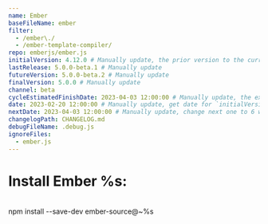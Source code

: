 ```yaml
---
name: Ember
baseFileName: ember
filter:
  - /ember\./
  - /ember-template-compiler/
repo: emberjs/ember.js
initialVersion: 4.12.0 # Manually update, the prior version to the current beta. See https://libraries.io/npm/ember-source throughout
lastRelease: 5.0.0-beta.1 # Manually update
futureVersion: 5.0.0-beta.2 # Manually update
finalVersion: 5.0.0 # Manually update
channel: beta
cycleEstimatedFinishDate: 2023-04-03 12:00:00 # Manually update, the expected date of the finalVersion release
date: 2023-02-20 12:00:00 # Manually update, get date for `initialVersion`
nextDate: 2023-04-03 12:00:00 # Manually update, change next one to 6 weeks from this date...regardless of delays in the release
changelogPath: CHANGELOG.md
debugFileName: .debug.js
ignoreFiles:
  - ember.js
---
```


# Install Ember %s:

<br>
npm install --save-dev ember-source@~%s
